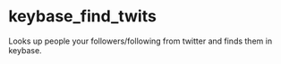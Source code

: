 # keybase_find_twits
Looks up people your followers/following from twitter and finds them in keybase.
